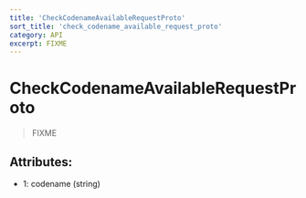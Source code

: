 ```yaml
---
title: 'CheckCodenameAvailableRequestProto'
sort_title: 'check_codename_available_request_proto'
category: API
excerpt: FIXME
---
```


# CheckCodenameAvailableRequestProto

> FIXME

## Attributes:

- 1: codename (string)
